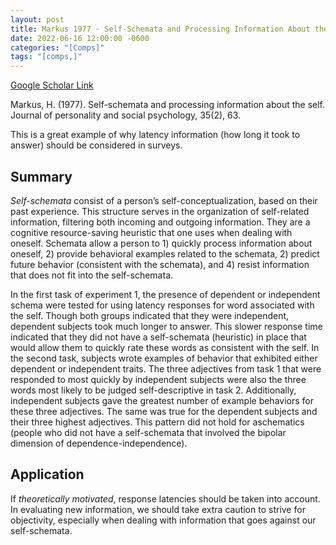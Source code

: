 ```yaml
---
layout: post
title: Markus 1977 - Self-Schemata and Processing Information About the Self
date: 2022-06-16 12:00:00 -0600
categories: "[Comps]"
tags: "[comps,]"
---
```

[Google Scholar Link](https://scholar.google.com/scholar?hl=en&as_sdt=0%2C45&q=Self-schemata+and+processing+information+about+the+self&btnG=)

Markus, H. (1977). Self-schemata and processing information about the self. Journal of personality and social psychology, 35(2), 63.

This is a great example of why latency information (how long it took to answer) should be considered in surveys.

## Summary
_Self-schemata_ consist of a person’s self-conceptualization, based on their past experience.  This structure serves in the organization of self-related information, filtering both incoming and outgoing information.  They are a cognitive resource-saving heuristic that one uses when dealing with oneself.  Schemata allow a person to 1) quickly process information about oneself, 2) provide behavioral examples related to the schemata, 2) predict future behavior (consistent with the schemata), and 4) resist information that does not fit into the self-schemata.

In the first task of experiment 1, the presence of dependent or independent schema were tested for using latency responses for word associated with the self.  Though both groups indicated that they were independent, dependent subjects took much longer to answer.  This slower response time indicated that they did not have a self-schemata (heuristic) in place that would allow them to quickly rate these words as consistent with the self.  In the second task, subjects wrote examples of behavior that exhibited either dependent or independent traits.  The three adjectives from task 1 that were responded to most quickly by independent subjects were also the three words most likely to be judged self-descriptive in task 2.  Additionally, independent subjects gave the greatest number of example behaviors for these three adjectives.  The same was true for the dependent subjects and their three highest adjectives.  This pattern did not hold for aschematics (people who did not have a self-schemata that involved the bipolar dimension of dependence-independence).

## Application
If _theoretically motivated_, response latencies should be taken into account.  In evaluating new information, we should take extra caution to strive for objectivity, especially when dealing with information that goes against our self-schemata.
